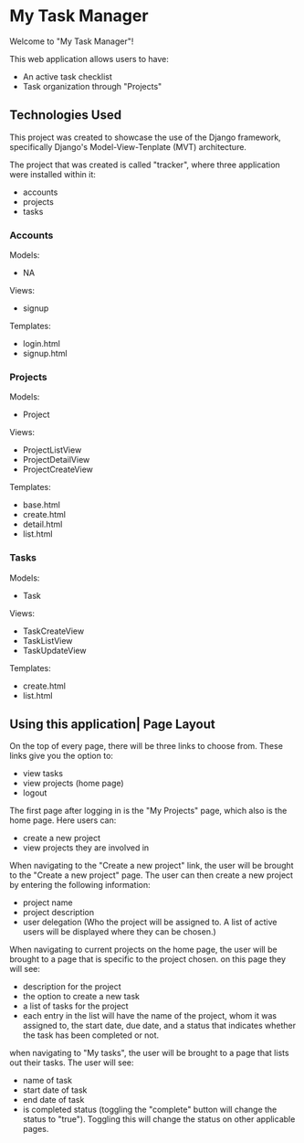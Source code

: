 # My Task Manager

Welcome to "My Task Manager"!

This web application allows users to have:

- An active task checklist
- Task organization through "Projects"



## Technologies Used

This project was created to showcase the use of the Django framework, specifically Django's Model-View-Tenplate (MVT) architecture.

The project that was created is called "tracker", where three application were installed within it:
- accounts
- projects
- tasks

### Accounts

Models:
- NA

Views:
 - signup

Templates:
- login.html
- signup.html


### Projects

Models:
- Project

Views:
- ProjectListView
- ProjectDetailView
- ProjectCreateView

Templates:
- base.html
- create.html
- detail.html
- list.html


### Tasks

Models:
- Task

Views:
- TaskCreateView
- TaskListView
- TaskUpdateView

Templates:
- create.html
- list.html


## Using this application| Page Layout

On the top of every page, there will be three links to choose from. These links give you the option to:

- view tasks
- view projects (home page)
- logout


The first page after logging in is the "My Projects" page, which also is the home page. Here users can:

- create a new project
- view projects they are involved in


When navigating to the "Create a new project" link, the user will be brought to the "Create a new project" page. The user can then create a new project by entering the following information:

- project name
- project description
- user delegation (Who the project will be assigned to. A list of active users will be displayed where they can be chosen.)


When navigating to current projects on the home page, the user will be brought to a page that is specific to the project chosen. on this page they will see:

- description for the project
- the option to create a new task
- a list of tasks for the project
- each entry in the list will have the name of the project, whom it was assigned to, the start date, due date, and a status that indicates whether the task has been completed or not.


when navigating to "My tasks", the user will be brought to a page that lists out their tasks. The user will see:

- name of task
- start date of task
- end date of task
- is completed status (toggling the "complete" button will change the status to "true"). Toggling this will change the status on other applicable pages.
